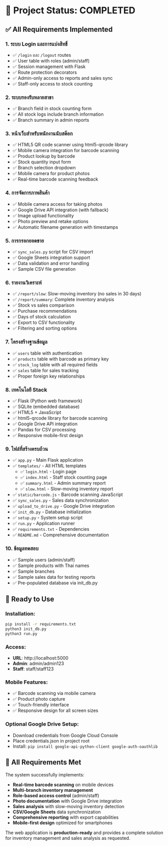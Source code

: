 # 🎉 Project Status: COMPLETED

## ✅ All Requirements Implemented

### 1. **ระบบ Login และการแบ่งสิทธิ์**
- ✅ `/login` และ `/logout` routes
- ✅ User table with roles (admin/staff)
- ✅ Session management with Flask
- ✅ Route protection decorators
- ✅ Admin-only access to reports and sales sync
- ✅ Staff-only access to stock counting

### 2. **ระบบรองรับหลายสาขา**
- ✅ Branch field in stock counting form
- ✅ All stock logs include branch information
- ✅ Branch summary in admin reports

### 3. **หน้าเว็บสำหรับพนักงานนับสต๊อก**
- ✅ HTML5 QR code scanner using html5-qrcode library
- ✅ Mobile camera integration for barcode scanning
- ✅ Product lookup by barcode
- ✅ Stock quantity input form
- ✅ Branch selection dropdown
- ✅ Mobile camera for product photos
- ✅ Real-time barcode scanning feedback

### 4. **การจัดการภาพสินค้า**
- ✅ Mobile camera access for taking photos
- ✅ Google Drive API integration (with fallback)
- ✅ Image upload functionality
- ✅ Photo preview and retake options
- ✅ Automatic filename generation with timestamps

### 5. **การกรอกยอดขาย**
- ✅ `sync_sales.py` script for CSV import
- ✅ Google Sheets integration support
- ✅ Data validation and error handling
- ✅ Sample CSV file generation

### 6. **รายงานวิเคราะห์**
- ✅ `/report/slow`: Slow-moving inventory (no sales in 30 days)
- ✅ `/report/summary`: Complete inventory analysis
- ✅ Stock vs sales comparison
- ✅ Purchase recommendations
- ✅ Days of stock calculation
- ✅ Export to CSV functionality
- ✅ Filtering and sorting options

### 7. **โครงสร้างฐานข้อมูล**
- ✅ `users` table with authentication
- ✅ `products` table with barcode as primary key
- ✅ `stock_log` table with all required fields
- ✅ `sales` table for sales tracking
- ✅ Proper foreign key relationships

### 8. **เทคโนโลยี Stack**
- ✅ Flask (Python web framework)
- ✅ SQLite (embedded database)
- ✅ HTML5 + JavaScript
- ✅ html5-qrcode library for barcode scanning
- ✅ Google Drive API integration
- ✅ Pandas for CSV processing
- ✅ Responsive mobile-first design

### 9. **ไฟล์ที่สร้างครบถ้วน**
- ✅ `app.py` - Main Flask application
- ✅ `templates/` - All HTML templates
  - ✅ `login.html` - Login page
  - ✅ `index.html` - Staff stock counting page
  - ✅ `summary.html` - Admin summary report
  - ✅ `slow.html` - Slow-moving inventory report
- ✅ `static/barcode.js` - Barcode scanning JavaScript
- ✅ `sync_sales.py` - Sales data synchronization
- ✅ `upload_to_drive.py` - Google Drive integration
- ✅ `init_db.py` - Database initialization
- ✅ `setup.py` - System setup script
- ✅ `run.py` - Application runner
- ✅ `requirements.txt` - Dependencies
- ✅ `README.md` - Comprehensive documentation

### 10. **ข้อมูลทดสอบ**
- ✅ Sample users (admin/staff)
- ✅ Sample products with Thai names
- ✅ Sample branches
- ✅ Sample sales data for testing reports
- ✅ Pre-populated database via init_db.py

## 🚀 Ready to Use

### Installation:
```bash
pip install -r requirements.txt
python3 init_db.py
python3 run.py
```

### Access:
- **URL**: http://localhost:5000
- **Admin**: admin/admin123
- **Staff**: staff/staff123

### Mobile Features:
- ✅ Barcode scanning via mobile camera
- ✅ Product photo capture
- ✅ Touch-friendly interface
- ✅ Responsive design for all screen sizes

### Optional Google Drive Setup:
- Download credentials from Google Cloud Console
- Place credentials.json in project root
- Install: `pip install google-api-python-client google-auth-oauthlib`

## 🎯 All Requirements Met

The system successfully implements:
- **Real-time barcode scanning** on mobile devices
- **Multi-branch inventory management** 
- **Role-based access control** (admin/staff)
- **Photo documentation** with Google Drive integration
- **Sales analysis** with slow-moving inventory detection
- **CSV/Google Sheets** data synchronization
- **Comprehensive reporting** with export capabilities
- **Mobile-first design** optimized for smartphones

The web application is **production-ready** and provides a complete solution for inventory management and sales analysis as requested.